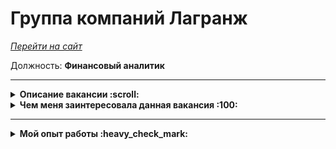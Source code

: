 # Группа компаний Лагранж

<a href="https://lagrangegroup.ru/" target="blank"><i>Перейти на сайт</i></a>

Должность: **Финансовый аналитик**
****
  
<details>
  <summary><b>Описание вакансии :scroll: </b></summary>
<br>

**Требования при трудоустройстве:**
- Финансовое, экономическое высшее образование
- Знание процесса бюджетирования, финансового анализа, принципов формирования управленческой отчетности (PL, Баланс, ДДС)
- Высокий уровень знания Ms Excel

**Требуемые навыки:**
- Умение работать с MS Office, в частности с Ms Excel
- Умение работать с большим объемом информации
- Сравнение внутригрупповых расчетов
- Анализ бюджета - план/факт
- Анализ финансовых показателей

**Обязанности:**
- ЦКП - подготовка **управленческой финансовой отчетности** в разрезе группы компаний
- **Контроль** за исполнением **бюджетов** компании
- Участие в **разработке мероприятий** по достижению финансовых целей компании
</details>

<details>
  <summary><b>Чем меня заинтересовала данная вакансия :100: </b></summary>
  
- Рабочий опыт:
    
    
    - Полное погружение во все процессы
    - Возможность влиять на важные решения
    - Разнообразие задач
    - Непрерывное обучение и развитие
    - Сотрудничество с разными подразделениями
    - Стабильность и престиж
- Личный интерес:
    
    
    - Презентабельный офис
    - Непосредственная близость к дому
    - Молодое руководство
    - Множество положительных отзывов от сотрудников


</details>

---
<details>
  <summary><b>Мой опыт работы :heavy_check_mark: </b></summary>
<br>

<img align="left" src="https://user-images.githubusercontent.com/74038190/216656971-9a208a88-e6ad-4b7a-88eb-c410e4cf0e00.gif" width="160"/></a>
<p style="text" align="center";"<br>    Ведение двух основных своих филиалов:<br><b>Магистральные перевозки (филиал СПб)</b> и <b>Нерудные перевозки / поставки (филиал СПб)</b>
<br>    Прямое участие и взаимодействие - <b>Магистральные перевозки (филиал МСК)</b>
<br>    Постоянное взаимодействие - <b>Нерудные перевозки / поставки (филиал МСК)</b> </p>
<br>
  
  **Участвую везде**, где только можно участвовать. 
  
  Вовлёчен практически во все аспекты жизнедеятельности компании, благодаря чему мне приходится **решать множество разнообразных и необычных задач**, выходящих за рамки основной операционной деятельности, описанной выше. 

  Мои **обязанности** очень **разнообразны** – от оказания поддержки коллегам в решении повседневных вопросов до разработки и внедрения улучшений во внутренних процессах. Такой подход позволяет мне не только углублять свои знания и навыки, но и **оказывать значительное влияние на эффективность и развитие** всей нашей **команды**. Каждая внеоперационная задача - для меня не только интересный вызов, требующий креативного подхода и аналитического мышления, что стимулирует постоянное профессиональное развитие и рост, но еще и шанс внести **реальный вклад** в общее дело и оставить **свой след** в истории компании.
  
  В результате такого активного участия я не только становлюсь **ценным членом коллектива**, но и **приобретаю опыт**, который пригодится мне в дальнейшем профессиональном пути.

<details>
  <summary><b>Личные достижения <img src="https://user-images.githubusercontent.com/74038190/216122069-5b8169d7-1d8e-4a13-b245-a8e4176c99f8.png" width=40></b></summary>


</details>

<details>
  <summary><b>Дополнительная информация</b></summary>
<br>
  <b>Еженедельные обязанности</b>

  
| Понедельник       | Вторник            |Среда   | Четверг       | Пятница           |
| :-------------:     |:------------------:|:-----:| :-------------: |:------------------:| 
| Авто на линии: <br>1. Разбор количества дней в работе по каждому ТС<br>2. Анализ причин и количества сходов с линии по каждому ТС<br>3. Разбор экипажности каждого ТС <br>(нерудные перевозки) |Подробный анализ топлива на предмет перерасходов, сливов, переливов за предыдущую неделю по 3-ём АК|Промежуточная управленческая отчетность <br>(по 2-ум филиалам)|Разбор больших заказ-нарядов механиков|Проведение совещаний с механиками:<br>1. Заказ-наряды<br>2. Учёт ходимости шин<br>3. Разбор затрат, превышающих запланированные показатели|
| Фактические отгрузки <br>(нерудные перевозки) |Проведение совещаний по разбору итогов предыдущей недели<br>(по 3-ём АК)|Выполнение поручений от руководителей|Ведение план/факт - анализа затрат механиков по 5-ти АК | Выполнение поручений от руководителей|
|Ведение коммерческой план / факт - отчётности менеджера (нерудные перевозки)| 
|Проверка корректности введеных данных сотрудниками в автоматизированных шаблонах отчётов по 3-ём АК|


<b>Обязанности по завершению месяца</b>
 <br>  
  
 - Управленческая отчётность по 2-ум филиалам
 - Расчёт премий сотрудникам по 2-ум филиалам
 - План / факт - анализ затрат на ТО и шины по завершению месяца (5 АК)
 - Участие в составлении и защите плана затрат на ТО и шины на следующий период (5 АК)
 - Подготовка / создание шаблонов на следующий период (все филиалы)

<b>С кем взаимодествую и кому помогаю</b>
 <br>  
- Учредители
- Директора
- Руководители филиалов
- Начальники автоколонн
- Главные механики
- Логисты
- Менеджеры
- Бухгалтеры
  
  > Проще перечислить, с кем я не взаимодействую :smile:

<b>В чём работаю</b>
 <br>  
  
- 1С: Предприятие 8.3 БИТ.Автотранспорт
- 1С: Предприятие 8.3 Автосервис
- 1С: Зарплата и управление персоналом
- Wialon
- Платон
- Cargorun
- Общие сетевые папки
- Взаимодействие с сотрудниками


</details>
</details>



